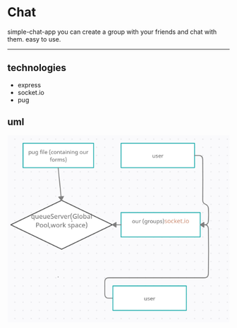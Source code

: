 # Chat

simple-chat-app
you can create a group with your friends and chat with them.
easy to use.

---

## technologies

- express
- socket.io
- pug

## uml

![uml](./assets/newSlack.PNG)
